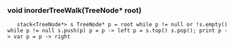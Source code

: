 ### void inorderTreeWalk(TreeNode* root)
`	stack<TreeNode*> s
	TreeNode* p = root
	while p != null or !s.empty()
		while p != null
			s.push(p)
			p = p -> left
		p = s.top()
		s.pop();
		print p -> var
		p = p -> right`
